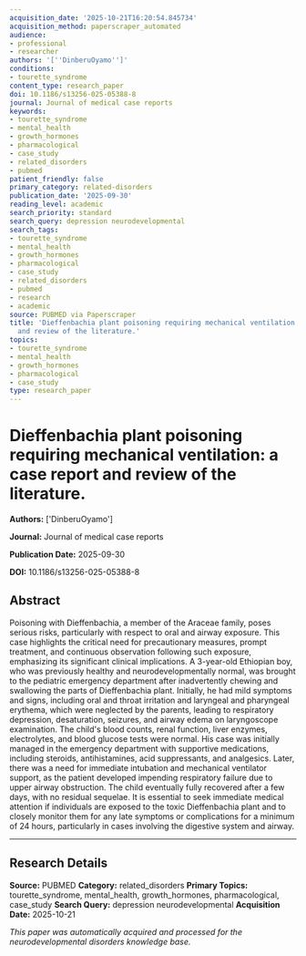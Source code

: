 ```yaml
---
acquisition_date: '2025-10-21T16:20:54.845734'
acquisition_method: paperscraper_automated
audience:
- professional
- researcher
authors: '[''DinberuOyamo'']'
conditions:
- tourette_syndrome
content_type: research_paper
doi: 10.1186/s13256-025-05388-8
journal: Journal of medical case reports
keywords:
- tourette_syndrome
- mental_health
- growth_hormones
- pharmacological
- case_study
- related_disorders
- pubmed
patient_friendly: false
primary_category: related-disorders
publication_date: '2025-09-30'
reading_level: academic
search_priority: standard
search_query: depression neurodevelopmental
search_tags:
- tourette_syndrome
- mental_health
- growth_hormones
- pharmacological
- case_study
- related_disorders
- pubmed
- research
- academic
source: PUBMED via Paperscraper
title: 'Dieffenbachia plant poisoning requiring mechanical ventilation: a case report
  and review of the literature.'
topics:
- tourette_syndrome
- mental_health
- growth_hormones
- pharmacological
- case_study
type: research_paper
---
```


# Dieffenbachia plant poisoning requiring mechanical ventilation: a case report and review of the literature.

**Authors:** ['DinberuOyamo']

**Journal:** Journal of medical case reports

**Publication Date:** 2025-09-30

**DOI:** 10.1186/s13256-025-05388-8

## Abstract

Poisoning with Dieffenbachia, a member of the Araceae family, poses serious risks, particularly with respect to oral and airway exposure. This case highlights the critical need for precautionary measures, prompt treatment, and continuous observation following such exposure, emphasizing its significant clinical implications. A 3-year-old Ethiopian boy, who was previously healthy and neurodevelopmentally normal, was brought to the pediatric emergency department after inadvertently chewing and swallowing the parts of Dieffenbachia plant. Initially, he had mild symptoms and signs, including oral and throat irritation and laryngeal and pharyngeal erythema, which were neglected by the parents, leading to respiratory depression, desaturation, seizures, and airway edema on laryngoscope examination. The child's blood counts, renal function, liver enzymes, electrolytes, and blood glucose tests were normal. His case was initially managed in the emergency department with supportive medications, including steroids, antihistamines, acid suppressants, and analgesics. Later, there was a need for immediate intubation and mechanical ventilator support, as the patient developed impending respiratory failure due to upper airway obstruction. The child eventually fully recovered after a few days, with no residual sequelae. It is essential to seek immediate medical attention if individuals are exposed to the toxic Dieffenbachia plant and to closely monitor them for any late symptoms or complications for a minimum of 24 hours, particularly in cases involving the digestive system and airway.

---

## Research Details

**Source:** PUBMED
**Category:** related_disorders
**Primary Topics:** tourette_syndrome, mental_health, growth_hormones, pharmacological, case_study
**Search Query:** depression neurodevelopmental
**Acquisition Date:** 2025-10-21

*This paper was automatically acquired and processed for the neurodevelopmental disorders knowledge base.*
